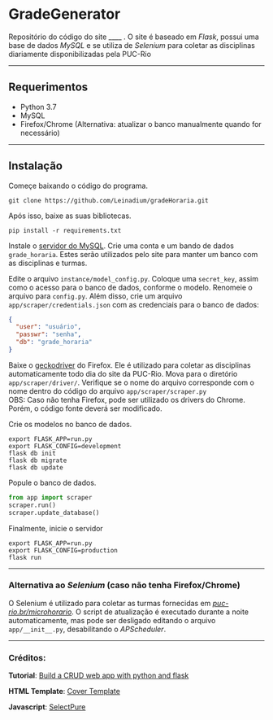# GradeGenerator

Repositório do código do site ____ . O site é baseado em *Flask*, possui uma base de dados *MySQL*
e se utiliza de *Selenium* para coletar as disciplinas diariamente disponibilizadas pela PUC-Rio

---

## Requerimentos

* Python 3.7
* MySQL
* Firefox/Chrome (Alternativa: atualizar o banco manualmente quando for necessário)

---

## Instalação

Começe baixando o código do programa.

`git clone https://github.com/Leinadium/gradeHoraria.git`    

Após isso, baixe as suas bibliotecas.

`pip install -r requirements.txt`


Instale o [servidor do MySQL](https://dev.mysql.com/downloads/mysql/).
Crie uma conta e um bando de dados `grade_horaria`. Estes serão utilizados 
pelo site para manter um banco com as disciplinas e turmas.

Edite o arquivo `instance/model_config.py`. Coloque uma `secret_key`, assim como
o acesso para o banco de dados, conforme o modelo. Renomeie o arquivo para `config.py`.
Além disso, crie um arquivo `app/scraper/credentials.json` com as credenciais para o banco de dados:

```json
{
  "user": "usuário",
  "passwr": "senha",
  "db": "grade_horaria"
}
```

Baixe o [geckodriver](https://github.com/mozilla/geckodriver/releases) do Firefox. Ele
é utilizado para coletar as disciplinas automaticamente todo dia do site da PUC-Rio. Mova
para o diretório `app/scraper/driver/`. Verifique se o nome do arquivo corresponde com o nome dentro do código
do arquivo `app/scraper/scraper.py`    
OBS: Caso não tenha Firefox, pode ser utilizado os drivers do Chrome. Porém, o código fonte deverá ser modificado.


Crie os modelos no banco de dados.
```shell
export FLASK_APP=run.py
export FLASK_CONFIG=development
flask db init
flask db migrate
flask db update
```

Popule o banco de dados.
```python
from app import scraper
scraper.run()
scraper.update_database()
```

Finalmente, inicie o servidor
```shell
export FLASK_APP=run.py
export FLASK_CONFIG=production
flask run
```

---

### Alternativa ao *Selenium* (caso não tenha Firefox/Chrome)
O Selenium é utilizado para coletar as turmas fornecidas em *[puc-rio.br/microhorario]()*.
O script de atualização é executado durante a noite automaticamente, mas pode ser desligado editando o arquivo
`app/__init__.py`, desabilitando o *APScheduler*.

---

### Créditos:

**Tutorial**: [Build a CRUD web app with python and flask](https://www.digitalocean.com/community/tutorials/build-a-crud-web-app-with-python-and-flask-part-one)

**HTML Template**: [Cover Template](https://getbootstrap.com/docs/5.0/examples/cover/#)

**Javascript**: [SelectPure](https://www.cssscript.com/multi-select-autocomplete-selectpure/)